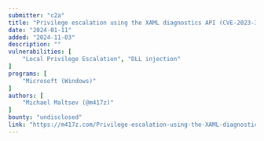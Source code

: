 ```yaml
---
submitter: "c2a"
title: "Privilege escalation using the XAML diagnostics API (CVE-2023-36003)"
date: "2024-01-11"
added: "2024-11-03"
description: ""
vulnerabilities: [
    "Local Privilege Escalation", "DLL injection"
]
programs: [
    "Microsoft (Windows)"
]
authors: [
    "Michael Maltsev (@m417z)"
]
bounty: "undisclosed"
link: "https://m417z.com/Privilege-escalation-using-the-XAML-diagnostics-API-CVE-2023-36003/"
---
```




